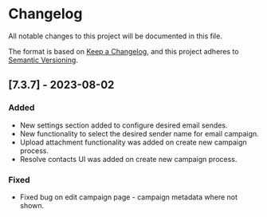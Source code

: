 ﻿# Changelog

All notable changes to this project will be documented in this file.

The format is based on [Keep a Changelog](https://keepachangelog.com/en/1.0.0/),
and this project adheres to [Semantic Versioning](https://semver.org/spec/v2.0.0.html).

## [7.3.7] - 2023-08-02
### Added
- New settings section added to configure desired email sendes.
- New functionality to select the desired sender name for email campaign.
- Upload attachment functionality was added on create new campaign process.
- Resolve contacts UI was added on create new campaign process.

### Fixed
- Fixed bug on edit campaign page - campaign metadata where not shown.
